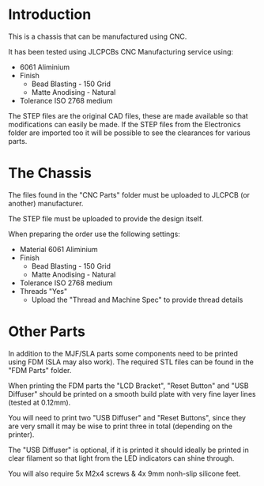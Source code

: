 # Introduction

This is a chassis that can be manufactured using CNC.

It has been tested using JLCPCBs CNC Manufacturing service using:
 * 6061 Aliminium
 * Finish
   * Bead Blasting - 150 Grid
   * Matte Anodising - Natural
 * Tolerance ISO 2768 medium

The STEP files are the original CAD files, these are made available so that modifications can easily be made. If the STEP files from the Electronics folder are imported too it will be possible to see the clearances for various parts.

# The Chassis

The files found in the "CNC Parts" folder must be uploaded to JLCPCB (or another) manufacturer.

The STEP file must be uploaded to provide the design itself.

When preparing the order use the following settings:
 * Material 6061 Aliminium
 * Finish
   * Bead Blasting - 150 Grid
   * Matte Anodising - Natural
 * Tolerance ISO 2768 medium
 * Threads "Yes"
   * Upload the "Thread and Machine Spec" to provide thread details

# Other Parts

In addition to the MJF/SLA parts some components need to be printed using FDM (SLA may also work). The required STL files can be found in the "FDM Parts" folder.

When printing the FDM parts the "LCD Bracket", "Reset Button" and "USB Diffuser" should be printed on a smooth build plate with very fine layer lines (tested at 0.12mm).

You will need to print two "USB Diffuser" and "Reset Buttons", since they are very small it may be wise to print three in total (depending on the printer).

The "USB Diffuser" is optional, if it is printed it should ideally be printed in clear filament so that light from the LED indicators can shine through.

You will also require 5x M2x4 screws & 4x 9mm nonh-slip silicone feet.
